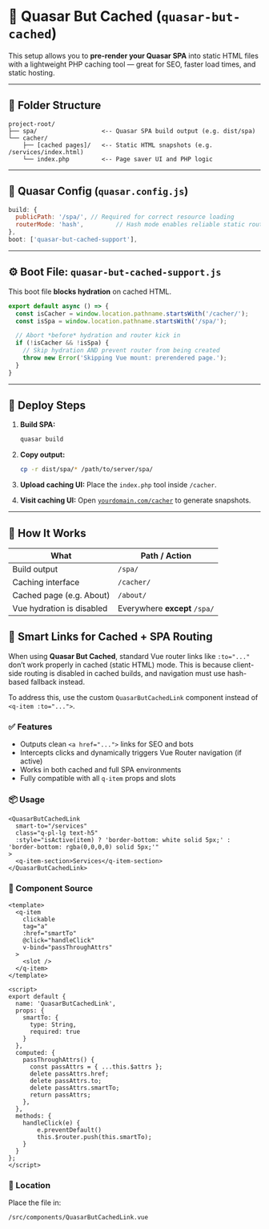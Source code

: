 

# 🚀 Quasar But Cached (`quasar-but-cached`)

This setup allows you to **pre-render your Quasar SPA** into static HTML files with a lightweight PHP caching tool — great for SEO, faster load times, and static hosting.

---

## 📁 Folder Structure

```
project-root/
├── spa/                  <-- Quasar SPA build output (e.g. dist/spa)
└── cacher/
    ├── [cached pages]/   <-- Static HTML snapshots (e.g. /services/index.html)
    └── index.php         <-- Page saver UI and PHP logic
```

---

## 🔧 Quasar Config (`quasar.config.js`)

```js
build: {
  publicPath: '/spa/', // Required for correct resource loading
  routerMode: 'hash',         // Hash mode enables reliable static routing
},
boot: ['quasar-but-cached-support'],
```

---

## ⚙️ Boot File: `quasar-but-cached-support.js`

This boot file **blocks hydration** on cached HTML.

```js
export default async () => {
  const isCacher = window.location.pathname.startsWith('/cacher/');
  const isSpa = window.location.pathname.startsWith('/spa/');

  // Abort *before* hydration and router kick in
  if (!isCacher && !isSpa) {
    // Skip hydration AND prevent router from being created
    throw new Error('Skipping Vue mount: prerendered page.');
  }
}

```


---

## 🧪 Deploy Steps

1. **Build SPA:**

   ```bash
   quasar build
   ```

2. **Copy output:**

   ```bash
   cp -r dist/spa/* /path/to/server/spa/
   ```

3. **Upload caching UI:**
   Place the `index.php` tool inside `/cacher`.

4. **Visit caching UI:**
   Open [`yourdomain.com/cacher`](https://yourdomain.com/cacher) to generate snapshots.

---

## 🧠 How It Works

| What                        | Path / Action                             |
| --------------------------- | ----------------------------------------- |
| Build output                | `/spa/`                            |
| Caching interface           | `/cacher/`                                |
| Cached page (e.g. About)    | `/about/`                          |
| Vue hydration is disabled   | Everywhere **except** `/spa/`      |




## 🔗 Smart Links for Cached + SPA Routing

When using **Quasar But Cached**, standard Vue router links like `:to="..."` don’t work properly in cached (static HTML) mode. This is because client-side routing is disabled in cached builds, and navigation must use hash-based fallback instead.

To address this, use the custom `QuasarButCachedLink` component instead of `<q-item :to="...">`.

### ✅ Features

* Outputs clean `<a href="...">` links for SEO and bots
* Intercepts clicks and dynamically triggers Vue Router navigation (if active)
* Works in both cached and full SPA environments
* Fully compatible with all `q-item` props and slots

### 📦 Usage

```vue
<QuasarButCachedLink
  smart-to="/services"
  class="q-pl-lg text-h5"
  :style="isActive(item) ? 'border-bottom: white solid 5px;' : 'border-bottom: rgba(0,0,0,0) solid 5px;'"
>
  <q-item-section>Services</q-item-section>
</QuasarButCachedLink>
```

### 🧠 Component Source

```vue
<template>
  <q-item
    clickable
    tag="a"
    :href="smartTo"
    @click="handleClick"
    v-bind="passThroughAttrs"
  >
    <slot />
  </q-item>
</template>

<script>
export default {
  name: 'QuasarButCachedLink',
  props: {
    smartTo: {
      type: String,
      required: true
    }
  },
  computed: {
    passThroughAttrs() {
      const passAttrs = { ...this.$attrs };
      delete passAttrs.href;
      delete passAttrs.to;
      delete passAttrs.smartTo;
      return passAttrs;
    },
  },
  methods: {
    handleClick(e) {
        e.preventDefault()
        this.$router.push(this.smartTo);
    }
  }
};
</script>
```

### 📁 Location

Place the file in:

```
/src/components/QuasarButCachedLink.vue
```

